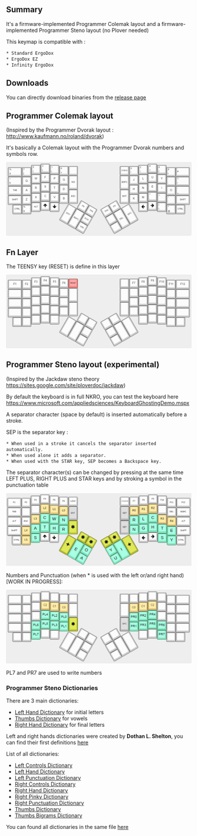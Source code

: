 ## Summary

It's a firmware-implemented Programmer Colemak layout and a firmware-implemented Programmer Steno layout (no Plover needed)

This keymap is compatible with :

    * Standard ErgoDox
    * ErgoDox EZ
    * Infinity ErgoDox

## Downloads

You can directly download binaries from the [release page](https://github.com/FromtonRouge/qmk_firmware/releases)

## Programmer Colemak layout

(Inspired by the Programmer Dvorak layout : http://www.kaufmann.no/roland/dvorak)

It's basically a Colemak layout with the Programmer Dvorak numbers and symbols row.

![Programmer Colemak](images/programmer-colemak.png)

## Fn Layer

The TEENSY key (RESET) is define in this layer

![Fn Layer](images/fn-layer.png)

## Programmer Steno layout (experimental)

(Inspired by the Jackdaw steno theory https://sites.google.com/site/ploverdoc/jackdaw)

By default the keyboard is in full NKRO, you can test the keyboard here https://www.microsoft.com/appliedsciences/KeyboardGhostingDemo.mspx

A separator character (space by default) is inserted automatically before a stroke.

SEP is the separator key :

    * When used in a stroke it cancels the separator inserted automatically.
    * When used alone it adds a separator.
    * When used with the STAR key, SEP becomes a Backspace key.

The separator character(s) can be changed by pressing at the same time LEFT PLUS, RIGHT PLUS and STAR keys and by stroking a symbol in the punctuation table

![Programmer Steno](images/programmer-steno.png)

Numbers and Punctuation (when * is used with the left or/and right hand) [WORK IN PROGRESS]:

![Programmer Steno Punctuation](images/programmer-steno-punctuations.png)

PL7 and PR7 are used to write numbers

### Programmer Steno Dictionaries

There are 3 main dictionaries:

* [Left Hand Dictionary](dictionaries/dict_left_hand.md) for initial letters
* [Thumbs Dictionary](dictionaries/dict_thumbs.md) for vowels
* [Right Hand Dictionary](dictionaries/dict_right_hand.md) for final letters

Left and right hands dictionaries were created by **Dothan L. Shelton**, you can find their first definitions [here](https://www.google.com/patents/US3970185)

List of all dictionaries:

* [Left Controls Dictionary](dictionaries/dict_left_controls.md)
* [Left Hand Dictionary](dictionaries/dict_left_hand.md)
* [Left Punctuation Dictionary](dictionaries/dict_left_punctuation.md)
* [Right Controls Dictionary](dictionaries/dict_right_controls.md)
* [Right Hand Dictionary](dictionaries/dict_right_hand.md)
* [Right Pinky Dictionary](dictionaries/dict_right_pinky.md)
* [Right Punctuation Dictionary](dictionaries/dict_right_punctuation.md)
* [Thumbs Dictionary](dictionaries/dict_thumbs.md)
* [Thumbs Bigrams Dictionary](dictionaries/dict_thumbs_bigrams.md)

You can found all dictionaries in the same file [here](dictionaries/dict_all.md)


